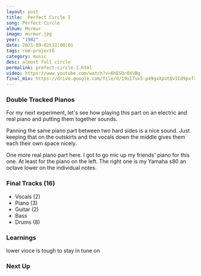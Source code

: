 ```yaml
---
layout: post
title:  Perfect Circle I
song: Perfect Circle
album: Murmur
image: murmur.jpg
year: "1982"
date: 2021-09-02t12:00:01
tags: rem-projectß
category: music
desc: almost full circle
permalink: prefect-circle-1.html
video: https://www.youtube.com/watch?v=6hESQr0XVBg
final_mix: https://drive.google.com/file/d/19sITux5-p49gxXpotQvICd9pxftRBd0V/view?usp=sharing
---
```


### Double Tracked Pianos

For my next experiment, let's see how playing this part on an electric and real piano and putting them together sounds.

Panning the same piano part between two hard sides is a nice sound. Just keeping that on the  outskirts and the vocals down the middle gives them each their own space nicely.

One more real piano part here. I got to go mic up my friends' piano for this one. At least for the piano on the left. The right one is my Yamaha s80 an octave lower on the individual notes.

### Final Tracks (16)
- Vocals (2)
- Piano (3)
- Guitar (2)
- Bass
- Drums (8)

### Learnings

lower vioce is tough to stay in tune on

### Next Up
